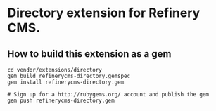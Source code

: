 # Directory extension for Refinery CMS.

## How to build this extension as a gem

    cd vendor/extensions/directory
    gem build refinerycms-directory.gemspec
    gem install refinerycms-directory.gem

    # Sign up for a http://rubygems.org/ account and publish the gem
    gem push refinerycms-directory.gem